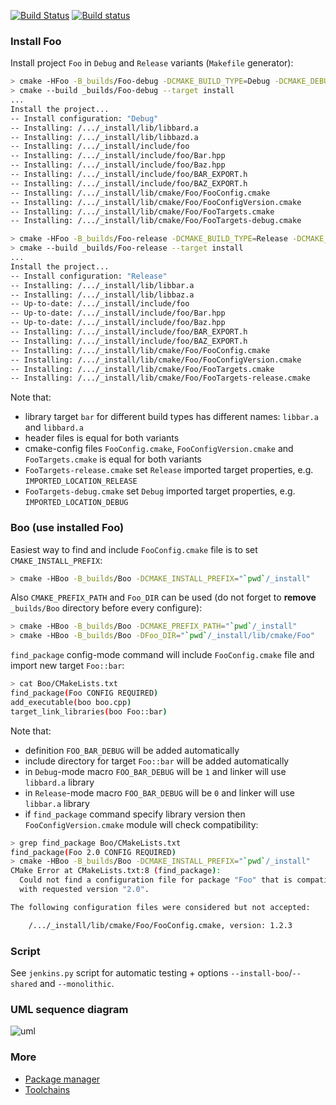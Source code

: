 [![Build Status][master]][repo] [![Build status](https://ci.appveyor.com/api/projects/status/oln2ks60gs8fs5ux/branch/master?svg=true)](https://ci.appveyor.com/project/ruslo/package-example/branch/master)

[master]: https://travis-ci.org/forexample/package-example.svg?branch=master
[repo]: https://travis-ci.org/forexample/package-example

### Install Foo

Install project `Foo` in `Debug` and `Release` variants (`Makefile` generator):
``` bash
> cmake -HFoo -B_builds/Foo-debug -DCMAKE_BUILD_TYPE=Debug -DCMAKE_DEBUG_POSTFIX=d -DCMAKE_INSTALL_PREFIX="`pwd`/_install"
> cmake --build _builds/Foo-debug --target install
...
Install the project...
-- Install configuration: "Debug"
-- Installing: /.../_install/lib/libbard.a
-- Installing: /.../_install/lib/libbazd.a
-- Installing: /.../_install/include/foo
-- Installing: /.../_install/include/foo/Bar.hpp
-- Installing: /.../_install/include/foo/Baz.hpp
-- Installing: /.../_install/include/foo/BAR_EXPORT.h
-- Installing: /.../_install/include/foo/BAZ_EXPORT.h
-- Installing: /.../_install/lib/cmake/Foo/FooConfig.cmake
-- Installing: /.../_install/lib/cmake/Foo/FooConfigVersion.cmake
-- Installing: /.../_install/lib/cmake/Foo/FooTargets.cmake
-- Installing: /.../_install/lib/cmake/Foo/FooTargets-debug.cmake
```

```bash
> cmake -HFoo -B_builds/Foo-release -DCMAKE_BUILD_TYPE=Release -DCMAKE_INSTALL_PREFIX="`pwd`/_install"
> cmake --build _builds/Foo-release --target install
...
Install the project...
-- Install configuration: "Release"
-- Installing: /.../_install/lib/libbar.a
-- Installing: /.../_install/lib/libbaz.a
-- Up-to-date: /.../_install/include/foo
-- Up-to-date: /.../_install/include/foo/Bar.hpp
-- Up-to-date: /.../_install/include/foo/Baz.hpp
-- Installing: /.../_install/include/foo/BAR_EXPORT.h
-- Installing: /.../_install/include/foo/BAZ_EXPORT.h
-- Installing: /.../_install/lib/cmake/Foo/FooConfig.cmake
-- Installing: /.../_install/lib/cmake/Foo/FooConfigVersion.cmake
-- Installing: /.../_install/lib/cmake/Foo/FooTargets.cmake
-- Installing: /.../_install/lib/cmake/Foo/FooTargets-release.cmake
```

Note that:
* library target `bar` for different build types has different names: `libbar.a` and `libbard.a`
* header files is equal for both variants
* cmake-config files `FooConfig.cmake`, `FooConfigVersion.cmake` and `FooTargets.cmake` is equal for both variants
* `FooTargets-release.cmake` set `Release` imported target properties, e.g. `IMPORTED_LOCATION_RELEASE`
* `FooTargets-debug.cmake` set `Debug` imported target properties, e.g. `IMPORTED_LOCATION_DEBUG`

### Boo (use installed Foo)

Easiest way to find and include `FooConfig.cmake` file is to set `CMAKE_INSTALL_PREFIX`:
```bash
> cmake -HBoo -B_builds/Boo -DCMAKE_INSTALL_PREFIX="`pwd`/_install"
```

Also `CMAKE_PREFIX_PATH` and `Foo_DIR` can be used (do not forget to **remove** `_builds/Boo` directory
before every configure):

```bash
> cmake -HBoo -B_builds/Boo -DCMAKE_PREFIX_PATH="`pwd`/_install"
> cmake -HBoo -B_builds/Boo -DFoo_DIR="`pwd`/_install/lib/cmake/Foo"
```

`find_package` config-mode command will include `FooConfig.cmake` file and import new target `Foo::bar`:

```bash
> cat Boo/CMakeLists.txt 
find_package(Foo CONFIG REQUIRED)
add_executable(boo boo.cpp)
target_link_libraries(boo Foo::bar)
```

Note that:
* definition `FOO_BAR_DEBUG` will be added automatically
* include directory for target `Foo::bar` will be added automatically
* in `Debug`-mode macro `FOO_BAR_DEBUG` will be `1` and linker will use `libbard.a` library
* in `Release`-mode macro `FOO_BAR_DEBUG` will be `0` and linker will use `libbar.a` library
* if `find_package` command specify library version then `FooConfigVersion.cmake` module will check compatibility:

```bash
> grep find_package Boo/CMakeLists.txt 
find_package(Foo 2.0 CONFIG REQUIRED)
> cmake -HBoo -B_builds/Boo -DCMAKE_INSTALL_PREFIX="`pwd`/_install"
CMake Error at CMakeLists.txt:8 (find_package):
  Could not find a configuration file for package "Foo" that is compatible
  with requested version "2.0".

The following configuration files were considered but not accepted:

    /.../_install/lib/cmake/Foo/FooConfig.cmake, version: 1.2.3
```

### Script

See `jenkins.py` script for automatic testing + options `--install-boo`/`--shared` and `--monolithic`.

### UML sequence diagram

![uml](https://raw.github.com/forexample/package-example/master/wiki/FindPackage.UML-sequence.png)

### More

* [Package manager](https://github.com/ruslo/hunter)
* [Toolchains](https://github.com/ruslo/polly)
